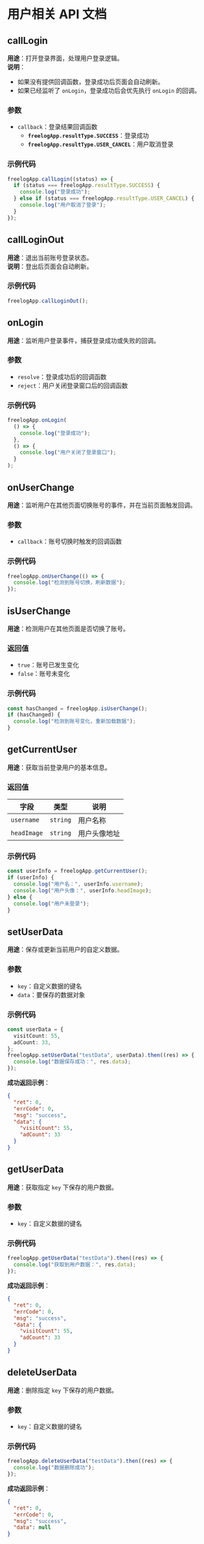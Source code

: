 ﻿# 用户相关 API 文档

## callLogin

**用途**：打开登录界面，处理用户登录逻辑。  
**说明**：  
- 如果没有提供回调函数，登录成功后页面会自动刷新。  
- 如果已经监听了 `onLogin`，登录成功后会优先执行 `onLogin` 的回调。

### **参数**  
- `callback`：登录结果回调函数  
  - **`freelogApp.resultType.SUCCESS`**：登录成功  
  - **`freelogApp.resultType.USER_CANCEL`**：用户取消登录  

### **示例代码**  
```ts
freelogApp.callLogin((status) => {
  if (status === freelogApp.resultType.SUCCESS) {
    console.log("登录成功");
  } else if (status === freelogApp.resultType.USER_CANCEL) {
    console.log("用户取消了登录");
  }
});
```


## callLoginOut

**用途**：退出当前账号登录状态。  
**说明**：登出后页面会自动刷新。

### **示例代码**  
```ts
freelogApp.callLoginOut();
```


## onLogin

**用途**：监听用户登录事件，捕获登录成功或失败的回调。  

### **参数**  
- `resolve`：登录成功后的回调函数  
- `reject`：用户关闭登录窗口后的回调函数  

### **示例代码**  
```ts
freelogApp.onLogin(
  () => {
    console.log("登录成功");
  },
  () => {
    console.log("用户关闭了登录窗口");
  }
);
```


## onUserChange

**用途**：监听用户在其他页面切换账号的事件，并在当前页面触发回调。  

### **参数**  
- `callback`：账号切换时触发的回调函数

### **示例代码**  
```ts
freelogApp.onUserChange(() => {
  console.log("检测到账号切换，刷新数据");
});
```


## isUserChange

**用途**：检测用户在其他页面是否切换了账号。

### **返回值**  
- `true`：账号已发生变化  
- `false`：账号未变化

### **示例代码**  
```ts
const hasChanged = freelogApp.isUserChange();
if (hasChanged) {
  console.log("检测到账号变化，重新加载数据");
}
```


## getCurrentUser

**用途**：获取当前登录用户的基本信息。

### **返回值**  
| 字段       | 类型     | 说明       |
|------------|----------|------------|
| `username` | `string` | 用户名称   |
| `headImage`| `string` | 用户头像地址|

### **示例代码**  
```ts
const userInfo = freelogApp.getCurrentUser();
if (userInfo) {
  console.log("用户名：", userInfo.username);
  console.log("用户头像：", userInfo.headImage);
} else {
  console.log("用户未登录");
}
```


## setUserData

**用途**：保存或更新当前用户的自定义数据。

### **参数**  
- `key`：自定义数据的键名  
- `data`：要保存的数据对象

### **示例代码**  
```ts
const userData = {
  visitCount: 55,
  adCount: 33,
};
freelogApp.setUserData("testData", userData).then((res) => {
  console.log("数据保存成功：", res.data);
});
```

**成功返回示例**：
```json
{
  "ret": 0,
  "errCode": 0,
  "msg": "success",
  "data": {
    "visitCount": 55,
    "adCount": 33
  }
}
```


## getUserData

**用途**：获取指定 `key` 下保存的用户数据。

### **参数**  
- `key`：自定义数据的键名

### **示例代码**  
```ts
freelogApp.getUserData("testData").then((res) => {
  console.log("获取到用户数据：", res.data);
});
```

**成功返回示例**：
```json
{
  "ret": 0,
  "errCode": 0,
  "msg": "success",
  "data": {
    "visitCount": 55,
    "adCount": 33
  }
}
```


## deleteUserData

**用途**：删除指定 `key` 下保存的用户数据。

### **参数**  
- `key`：自定义数据的键名

### **示例代码**  
```ts
freelogApp.deleteUserData("testData").then((res) => {
  console.log("数据删除成功");
});
```

**成功返回示例**：
```json
{
  "ret": 0,
  "errCode": 0,
  "msg": "success",
  "data": null
}
```

